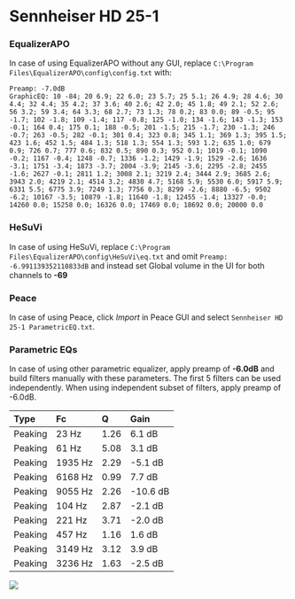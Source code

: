 # Sennheiser HD 25-1

### EqualizerAPO
In case of using EqualizerAPO without any GUI, replace `C:\Program Files\EqualizerAPO\config\config.txt`
with:
```
Preamp: -7.0dB
GraphicEQ: 10 -84; 20 6.9; 22 6.0; 23 5.7; 25 5.1; 26 4.9; 28 4.6; 30 4.4; 32 4.4; 35 4.2; 37 3.6; 40 2.6; 42 2.0; 45 1.8; 49 2.1; 52 2.6; 56 3.2; 59 3.4; 64 3.3; 68 2.7; 73 1.3; 78 0.2; 83 0.0; 89 -0.5; 95 -1.7; 102 -1.8; 109 -1.4; 117 -0.8; 125 -1.0; 134 -1.6; 143 -1.3; 153 -0.1; 164 0.4; 175 0.1; 188 -0.5; 201 -1.5; 215 -1.7; 230 -1.3; 246 -0.7; 263 -0.5; 282 -0.1; 301 0.4; 323 0.8; 345 1.1; 369 1.3; 395 1.5; 423 1.6; 452 1.5; 484 1.3; 518 1.3; 554 1.3; 593 1.2; 635 1.0; 679 0.9; 726 0.7; 777 0.6; 832 0.5; 890 0.3; 952 0.1; 1019 -0.1; 1090 -0.2; 1167 -0.4; 1248 -0.7; 1336 -1.2; 1429 -1.9; 1529 -2.6; 1636 -3.1; 1751 -3.4; 1873 -3.7; 2004 -3.9; 2145 -3.6; 2295 -2.8; 2455 -1.6; 2627 -0.1; 2811 1.2; 3008 2.1; 3219 2.4; 3444 2.9; 3685 2.6; 3943 2.0; 4219 2.1; 4514 3.2; 4830 4.7; 5168 5.9; 5530 6.0; 5917 5.9; 6331 5.5; 6775 3.9; 7249 1.3; 7756 0.3; 8299 -2.6; 8880 -6.5; 9502 -6.2; 10167 -3.5; 10879 -1.8; 11640 -1.8; 12455 -1.4; 13327 -0.0; 14260 0.0; 15258 0.0; 16326 0.0; 17469 0.0; 18692 0.0; 20000 0.0
```

### HeSuVi
In case of using HeSuVi, replace `C:\Program Files\EqualizerAPO\config\HeSuVi\eq.txt` and omit `Preamp:
-6.991139352110833dB` and instead set Global volume in the UI for both channels to **-69**

### Peace
In case of using Peace, click *Import* in Peace GUI and select `Sennheiser HD 25-1 ParametricEQ.txt`.

### Parametric EQs
In case of using other parametric equalizer, apply preamp of **-6.0dB** and build filters manually
with these parameters. The first 5 filters can be used independently.
When using independent subset of filters, apply preamp of -6.0dB.

| Type    | Fc      |    Q | Gain     |
|:--------|:--------|:-----|:---------|
| Peaking | 23 Hz   | 1.26 | 6.1 dB   |
| Peaking | 61 Hz   | 5.08 | 3.1 dB   |
| Peaking | 1935 Hz | 2.29 | -5.1 dB  |
| Peaking | 6168 Hz | 0.99 | 7.7 dB   |
| Peaking | 9055 Hz | 2.26 | -10.6 dB |
| Peaking | 104 Hz  | 2.87 | -2.1 dB  |
| Peaking | 221 Hz  | 3.71 | -2.0 dB  |
| Peaking | 457 Hz  | 1.16 | 1.6 dB   |
| Peaking | 3149 Hz | 3.12 | 3.9 dB   |
| Peaking | 3236 Hz | 1.63 | -2.5 dB  |

![](https://raw.githubusercontent.com/jaakkopasanen/AutoEq/master/results/headphonecom/sbaf-serious/Sennheiser%20HD%2025-1/Sennheiser%20HD%2025-1.png)